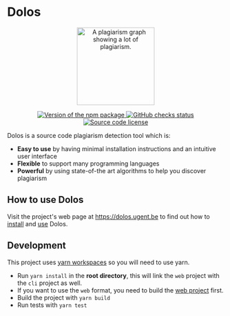 # Dolos

<p align="center">
  <a href="https://dolos.ugent.be/" target="_blank">
    <img width="180" src="https://github.com/dodona-edu/dolos/blob/main/docs/.vuepress/public/images/soco-java-graph-circle.png" alt="A plagiarism graph showing a lot of plagiarism.">
  </a>
</p>

<p align="center">
  <a href="https://www.npmjs.com/package/@dodona/dolos">
    <img src="https://img.shields.io/npm/v/@dodona/dolos.svg" alt="Version of the npm package">
  </a>
  <a href="https://github.com/dodona-edu/dolos/actions?query=branch%3Amain">
    <img src="https://github.com/dodona-edu/dolos/actions/workflows/ci.yml/badge.svg" alt="GitHub checks status">
  </a>
  <a href="https://github.com/dodona-edu/dolos/blob/main/LICENSE">
    <img alt="Source code license" src="https://img.shields.io/github/license/dodona-edu/dolos">
  </a>
</p>

Dolos is a source code plagiarism detection tool which is:

- **Easy to use** by having minimal installation instructions and an intuitive user interface
- **Flexible** to support many programming languages
- **Powerful** by using state-of-the art algorithms to help you discover plagiarism

## How to use Dolos

Visit the project's web page at <https://dolos.ugent.be> to find out how  to [install](https://dolos.ugent.be/guide/installation.html)
and [use](https://dolos.ugent.be/guide/running.html) Dolos.

## Development

This project uses [yarn workspaces](https://classic.yarnpkg.com/en/docs/workspaces/)
so you will need to use yarn.

- Run `yarn install` in the **root directory**, this will link the `web` project
  with the `cli` project as well.
- If you want to use the `web` format, you need to build the [web project](../web/) first.
- Build the project with `yarn build`
- Run tests with `yarn test`
